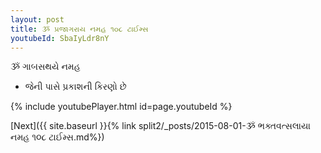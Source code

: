 ```yaml
---
layout: post
title: ૐ પ્રજાગરાય નમહ ૧૦૮ ટાઈમ્સ
youtubeId: SbaIyLdr8nY
---
```

 
 
 ૐ ગાબસથયે નમહ  
 
 -  જેની પાસે પ્રકાશની કિરણો છે 
 
  
 
  
 
 
 
 
 
 


{% include youtubePlayer.html id=page.youtubeId %}
 
[Next]({{ site.baseurl }}{% link  split2/_posts/2015-08-01-ૐ ભક્તવત્સલાયા નમહ ૧૦૮ ટાઈમ્સ.md%})
 
